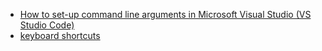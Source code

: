 

* [How to set-up command line arguments in Microsoft Visual Studio (VS Studio Code)](https://www.itmanagement101.co.uk/how-to-set-up-command-line-arguments-in-microsoft-visual-studio-vs-studio-code/)
* [keyboard shortcuts](https://code.visualstudio.com/shortcuts/keyboard-shortcuts-windows.pdf)
